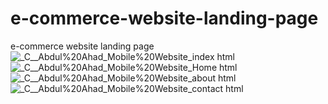 # e-commerce-website-landing-page
e-commerce website landing page
![_C__Abdul%20Ahad_Mobile%20Website_index html](https://github.com/user-attachments/assets/f780d9aa-42c9-44f6-9e54-4dbc20ea4c1f)
![_C__Abdul%20Ahad_Mobile%20Website_Home html](https://github.com/user-attachments/assets/ec1fb9b4-4d09-481a-a353-6e361a6c25cc)
![_C__Abdul%20Ahad_Mobile%20Website_about html](https://github.com/user-attachments/assets/db2dd091-89c7-4248-834d-b6a2263acbcd)
![_C__Abdul%20Ahad_Mobile%20Website_contact html](https://github.com/user-attachments/assets/4d22377e-bdd5-4296-9cb8-07a0001e7cb9)
